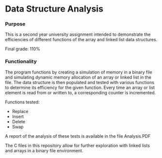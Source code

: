 # Data Structure Analysis

### Purpose

This is a second year university assignment intended to demonstrate
the efficiencies of different functions of the array and linked list
data structures.

Final grade: 110%

### Functionality

The program functions by creating a simulation of memory in a binary file
and simulating dynamic memory allocation of an array or linked list in the file.
The data structure is then populated and tested with various functions to determine
its efficiency for the given function. Every time an array or list element is read
from or written to, a corresponding counter is incremented.

Functions tested:
- Replace
- Insert
- Delete
- Swap

A report of the analysis of these tests is available in the file Analysis.PDF

The C files in this repository allow for further exploration with linked lists and arrays in a binary file environment.
